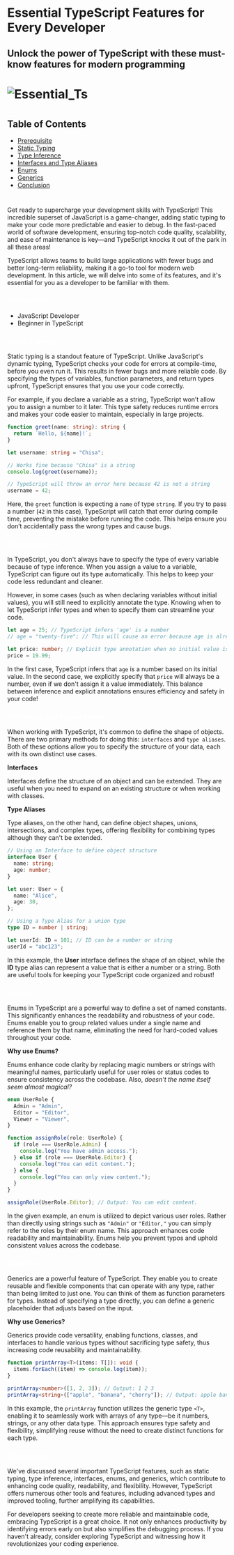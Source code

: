 # Essential TypeScript Features for Every Developer

## Unlock the power of TypeScript with these must-know features for modern programming

# ![Essential_Ts](/Images/Essential_Ts.jpeg)

#

## Table of Contents

- [Prerequisite](#knowledge)
- [Static Typing](#info-one)
- [Type Inference](#info-two)
- [Interfaces and Type Aliases](#info-three)
- [Enums](#info-four)
- [Generics](#info-five)
- [Conclusion](#end)

#

Get ready to supercharge your development skills with TypeScript! This incredible superset of JavaScript is a game-changer, adding static typing to make your code more predictable and easier to debug. In the fast-paced world of software development, ensuring top-notch code quality, scalability, and ease of maintenance is key—and TypeScript knocks it out of the park in all these areas!

TypeScript allows teams to build large applications with fewer bugs and better long-term reliability, making it a go-to tool for modern web development. In this article, we will delve into some of its features, and it's essential for you as a developer to be familiar with them.

### <a id = "knowledge" style = "color: #fff;">Prerequisite</a>

- JavaScript Developer
- Beginner in TypeScript

### <a id = "info-one" style = "color: #fff;">Static Typing</a>

Static typing is a standout feature of TypeScript. Unlike JavaScript's dynamic typing, TypeScript checks your code for errors at compile-time, before you even run it. This results in fewer bugs and more reliable code. By specifying the types of variables, function parameters, and return types upfront, TypeScript ensures that you use your code correctly.

For example, if you declare a variable as a string, TypeScript won’t allow you to assign a number to it later. This type safety reduces runtime errors and makes your code easier to maintain, especially in large projects.

```ts
function greet(name: string): string {
  return `Hello, ${name}!`;
}

let username: string = "Chisa";

// Works fine because "Chisa" is a string
console.log(greet(username));

// TypeScript will throw an error here because 42 is not a string
username = 42;
```

Here, the `greet` function is expecting a `name` of type `string`. If you try to pass a number (`42` in this case), TypeScript will catch that error during compile time, preventing the mistake before running the code. This helps ensure you don’t accidentally pass the wrong types and cause bugs.

### <a id = "info-two" style = "color: #fff;">Type Inference</a>

In TypeScript, you don't always have to specify the type of every variable because of type inference. When you assign a value to a variable, TypeScript can figure out its type automatically. This helps to keep your code less redundant and cleaner.

However, in some cases (such as when declaring variables without initial values), you will still need to explicitly annotate the type. Knowing when to let TypeScript infer types and when to specify them can streamline your code.

```ts
let age = 25; // TypeScript infers 'age' is a number
// age = "twenty-five"; // This will cause an error because age is already inferred as a number

let price: number; // Explicit type annotation when no initial value is given
price = 19.99;
```

In the first case, TypeScript infers that `age` is a number based on its initial value. In the second case, we explicitly specify that `price` will always be a number, even if we don't assign it a value immediately. This balance between inference and explicit annotations ensures efficiency and safety in your code!

### <a id = "info-three" style = "color: #fff;">Interfaces and Type Aliases</a>

When working with TypeScript, it's common to define the shape of objects. There are two primary methods for doing this: `interfaces` and `type aliases`. Both of these options allow you to specify the structure of your data, each with its own distinct use cases.

**Interfaces**

Interfaces define the structure of an object and can be extended. They are useful when you need to expand on an existing structure or when working with classes.

**Type Aliases**

Type aliases, on the other hand, can define object shapes, unions, intersections, and complex types, offering flexibility for combining types although they can't be extended.

```ts
// Using an Interface to define object structure
interface User {
  name: string;
  age: number;
}

let user: User = {
  name: "Alice",
  age: 30,
};

// Using a Type Alias for a union type
type ID = number | string;

let userId: ID = 101; // ID can be a number or string
userId = "abc123";
```

In this example, the **User** interface defines the shape of an object, while the **ID** type alias can represent a value that is either a number or a string. Both are useful tools for keeping your TypeScript code organized and robust!

### <a id = "info-four" style = "color: #fff;">Enums</a>

Enums in TypeScript are a powerful way to define a set of named constants. This significantly enhances the readability and robustness of your code. Enums enable you to group related values under a single name and reference them by that name, eliminating the need for hard-coded values throughout your code.

**Why use Enums?**

Enums enhance code clarity by replacing magic numbers or strings with meaningful names, particularly useful for user roles or status codes to ensure consistency across the codebase. Also, _doesn't the name itself seem almost magical?_

```ts
enum UserRole {
  Admin = "Admin",
  Editor = "Editor",
  Viewer = "Viewer",
}

function assignRole(role: UserRole) {
  if (role === UserRole.Admin) {
    console.log("You have admin access.");
  } else if (role === UserRole.Editor) {
    console.log("You can edit content.");
  } else {
    console.log("You can only view content.");
  }
}

assignRole(UserRole.Editor); // Output: You can edit content.
```

In the given example, an enum is utilized to depict various user roles. Rather than directly using strings such as `"Admin"` or `"Editor,"` you can simply refer to the roles by their enum name. This approach enhances code readability and maintainability. Enums help you prevent typos and uphold consistent values across the codebase.

### <a id = "info-five" style = "color: #fff;">Generics</a>

Generics are a powerful feature of TypeScript. They enable you to create reusable and flexible components that can operate with any type, rather than being limited to just one. You can think of them as function parameters for types. Instead of specifying a type directly, you can define a generic placeholder that adjusts based on the input.

**Why use Generics?**

Generics provide code versatility, enabling functions, classes, and interfaces to handle various types without sacrificing type safety, thus increasing code reusability and maintainability.

```ts
function printArray<T>(items: T[]): void {
  items.forEach((item) => console.log(item));
}

printArray<number>([1, 2, 3]); // Output: 1 2 3
printArray<string>(["apple", "banana", "cherry"]); // Output: apple banana cherry
```

In this example, the `printArray` function utilizes the generic type `<T>`, enabling it to seamlessly work with arrays of any type—be it numbers, strings, or any other data type. This approach ensures type safety and flexibility, simplifying reuse without the need to create distinct functions for each type.

### <a id = "end" style = "color: #fff;">Conclusion</a>

We've discussed several important TypeScript features, such as static typing, type inference, interfaces, enums, and generics, which contribute to enhancing code quality, readability, and flexibility. However, TypeScript offers numerous other tools and features, including advanced types and improved tooling, further amplifying its capabilities.

For developers seeking to create more reliable and maintainable code, embracing TypeScript is a great choice. It not only enhances productivity by identifying errors early on but also simplifies the debugging process. If you haven't already, consider exploring TypeScript and witnessing how it revolutionizes your coding experience.
